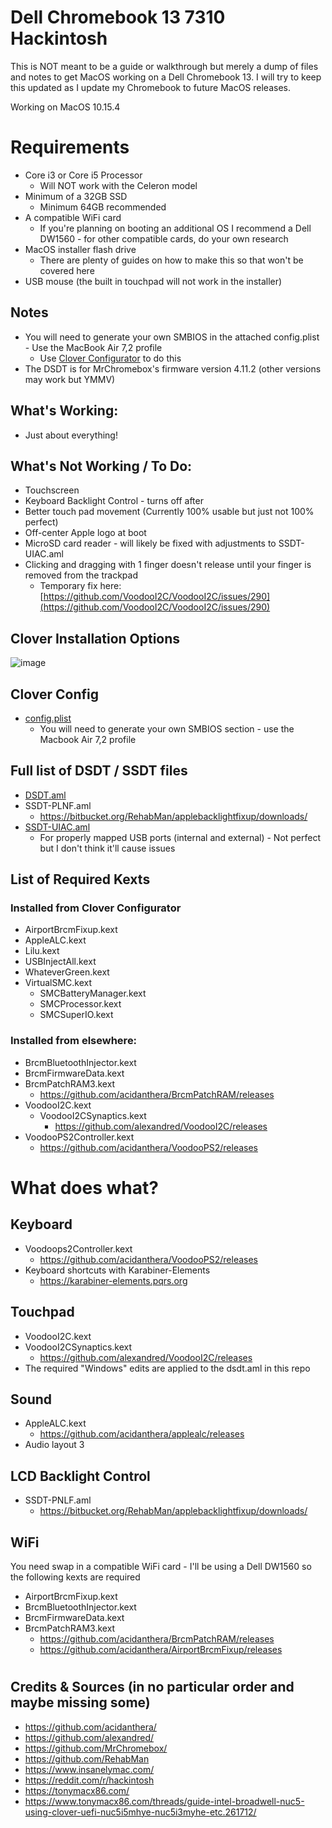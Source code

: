 # Dell Chromebook 13 7310 Hackintosh

This is NOT meant to be a guide or walkthrough but merely a dump of files and notes to get MacOS working on a Dell Chromebook 13. I will try to keep this updated as I update my Chromebook to future MacOS releases.

Working on MacOS 10.15.4


# Requirements
  - Core i3 or Core i5 Processor 
    - Will NOT work with the Celeron model
  - Minimum of a 32GB SSD
    - Minimum 64GB recommended
  - A compatible WiFi card
    - If you're planning on booting an additional OS I recommend a Dell DW1560 - for other compatible cards, do your own research
  - MacOS installer flash drive 
    - There are plenty of guides on how to make this so that won't be covered here
  - USB mouse (the built in touchpad will not work in the installer)

## Notes
  - You will need to generate your own SMBIOS in the attached config.plist - Use the MacBook Air 7,2 profile 
    - Use [Clover Configurator](https://github.com/CloverHackyColor/CloverBootloader/releases) to do this
  - The DSDT is for MrChromebox's firmware version 4.11.2 (other versions may work but YMMV)

## What's Working: 
  - Just about everything!
  
## What's Not Working / To Do:
  - Touchscreen
  - Keyboard Backlight Control - turns off after 
  - Better touch pad movement (Currently 100% usable but just not 100% perfect)
  - Off-center Apple logo at boot
  - MicroSD card reader - will likely be fixed with adjustments to SSDT-UIAC.aml
  - Clicking and dragging with 1 finger doesn't release until your finger is removed from the trackpad
    - Temporary fix here: [https://github.com/VoodooI2C/VoodooI2C/issues/290](https://github.com/VoodooI2C/VoodooI2C/issues/290)
  
## Clover Installation Options
![image](https://github.com/TheRandMan/Hackintosh---Dell-Chromebook-13-7310/raw/master/Clover_Setup.jpg)

## Clover Config
  - [config.plist](https://github.com/TheRandMan/Hackintosh---Dell-Chromebook-13-7310/raw/master/config.plist)
    - You will need to generate your own SMBIOS section - use the Macbook Air 7,2 profile

## Full list of DSDT / SSDT files
- [DSDT.aml](https://github.com/TheRandMan/Hackintosh---Dell-Chromebook-13-7310/raw/master/DSDT.aml)
- SSDT-PLNF.aml
  - https://bitbucket.org/RehabMan/applebacklightfixup/downloads/
- [SSDT-UIAC.aml](https://github.com/TheRandMan/Hackintosh---Dell-Chromebook-13-7310/raw/master/SSDT-UIAC.aml)
  - For properly mapped USB ports (internal and external) - Not perfect but I don't think it'll cause issues

## List of Required Kexts
### Installed from Clover Configurator
- AirportBrcmFixup.kext
- AppleALC.kext
- Lilu.kext
- USBInjectAll.kext
- WhateverGreen.kext
- VirtualSMC.kext
  - SMCBatteryManager.kext
  - SMCProcessor.kext
  - SMCSuperIO.kext
  
### Installed from elsewhere:
- BrcmBluetoothInjector.kext
- BrcmFirmwareData.kext
- BrcmPatchRAM3.kext
  - https://github.com/acidanthera/BrcmPatchRAM/releases
- VoodooI2C.kext
  - VoodooI2CSynaptics.kext
    - https://github.com/alexandred/VoodooI2C/releases
- VoodooPS2Controller.kext
  - https://github.com/acidanthera/VoodooPS2/releases
#
#
# 
#
# What does what?
## Keyboard
- Voodoops2Controller.kext
  - https://github.com/acidanthera/VoodooPS2/releases
- Keyboard shortcuts with Karabiner-Elements
  - https://karabiner-elements.pqrs.org

## Touchpad
- VoodooI2C.kext
- VoodooI2CSynaptics.kext 
  - https://github.com/alexandred/VoodooI2C/releases
- The required "Windows" edits are applied to the dsdt.aml in this repo

## Sound
- AppleALC.kext
  - https://github.com/acidanthera/applealc/releases
- Audio layout 3

## LCD Backlight Control
- SSDT-PNLF.aml
  - https://bitbucket.org/RehabMan/applebacklightfixup/downloads/

## WiFi
You need swap in a compatible WiFi card - I'll be using a Dell DW1560 so the following kexts are required
- AirportBrcmFixup.kext
- BrcmBluetoothInjector.kext
- BrcmFirmwareData.kext
- BrcmPatchRAM3.kext
  - https://github.com/acidanthera/BrcmPatchRAM/releases
  - https://github.com/acidanthera/AirportBrcmFixup/releases
#
#
#
#
## Credits & Sources (in no particular order and maybe missing some)
- https://github.com/acidanthera/
- https://github.com/alexandred/
- https://github.com/MrChromebox/
- https://github.com/RehabMan
- https://www.insanelymac.com/
- https://reddit.com/r/hackintosh
- https://tonymacx86.com/
- https://www.tonymacx86.com/threads/guide-intel-broadwell-nuc5-using-clover-uefi-nuc5i5mhye-nuc5i3myhe-etc.261712/
